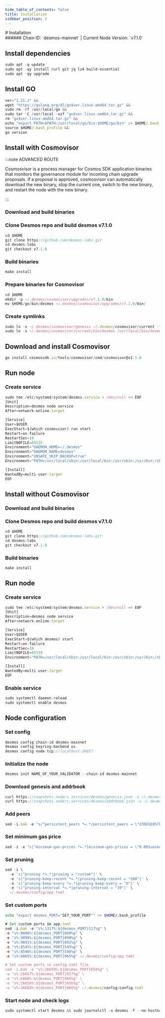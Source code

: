 ```yaml
---
hide_table_of_contents: false
title: Installation
sidebar_position: 2
---
```


<div class="h1-with-icon icon-desmos">
# Installation
</div>
###### Chain ID: `desmos-mainnet` | Current Node Version: `v7.1.0`

## Install dependencies

```js
sudo apt -q update
sudo apt -qy install curl git jq lz4 build-essential
sudo apt -qy upgrade
```

## Install GO
```js
ver="1.21.3" &&
wget "https://golang.org/dl/go$ver.linux-amd64.tar.gz" &&
sudo rm -rf /usr/local/go &&
sudo tar -C /usr/local -xzf "go$ver.linux-amd64.tar.gz" &&
rm "go$ver.linux-amd64.tar.gz" &&
echo "export PATH=$PATH:/usr/local/go/bin:$HOME/go/bin" >> $HOME/.bash_profile &&
source $HOME/.bash_profile &&
go version
```

## Install with Cosmovisor
:::note ADVANCED ROUTE

Cosmosvisor is a process manager for Cosmos SDK application binaries that monitors the governance module for incoming chain upgrade proposals. If a proposal is approved, cosmosvisor can automatically download the new binary, stop the current one, switch to the new binary, and restart the node with the new binary.

:::
### Download and build binaries
### Clone Desmos repo and build desmos v7.1.0
```js
cd $HOME
git clone https://github.com/desmos-labs.git
cd desmos-labs
git checkout v7.1.0
```

### Build binaries
```js
make install
```
### Prepare binaries for Cosmovisor
```js
cd $HOME
mkdir -p ~/.desmos/cosmovisor/upgrades/v7.1.0/bin
mv $HOME/go/bin/desmos ~/.desmos/cosmovisor/upgrades/v7.1.0/bin/
```

### Create symlinks
```js
sudo ln -s ~/.desmos/cosmovisor/genesis ~/.desmos/cosmovisor/current -f
sudo ln -s ~/.desmos/cosmovisor/current/bin/desmos /usr/local/bin/desmos -f
```

## Download and install Cosmovisor
```js
go install cosmossdk.io/tools/cosmovisor/cmd/cosmovisor@v1.5.0
```

## Run node
### Create service
```js
sudo tee /etc/systemd/system/desmos.service > /dev/null << EOF
[Unit]
Description=desmos node service
After=network-online.target

[Service]
User=$USER
ExecStart=$(which cosmovisor) run start
Restart=on-failure
RestartSec=10
LimitNOFILE=65535
Environment="DAEMON_HOME=~/.desmos"
Environment="DAEMON_NAME=desmos"
Environment="UNSAFE_SKIP_BACKUP=true"
Environment="PATH=/usr/local/sbin:/usr/local/bin:/usr/sbin:/usr/bin:/sbin:/bin:/usr/games:/usr/local/games:/snap/bin:~/.desmos/cosmovisor/current/bin"

[Install]
WantedBy=multi-user.target
EOF
```

## Install without Cosmovisor

### Download and build binaries
### Clone Desmos repo and build desmos v7.1.0
```js
cd $HOME
git clone https://github.com/desmos-labs.git
cd desmos-labs
git checkout v7.1.0
```

### Build binaries
```js
make install
```

## Run node
### Create service
```js
sudo tee /etc/systemd/system/desmos.service > /dev/null << EOF
[Unit]
Description=desmos node service
After=network-online.target

[Service]
User=$USER
ExecStart=$(which desmos) start
Restart=on-failure
RestartSec=10
LimitNOFILE=65535
Environment="PATH=/usr/local/sbin:/usr/local/bin:/usr/sbin:/usr/bin:/sbin:/bin:/usr/games:/usr/local/games:/snap/bin"

[Install]
WantedBy=multi-user.target
EOF
```

### Enable service
```js
sudo systemctl daemon-reload
sudo systemctl enable desmos
```

## Node configuration
### Set config
```js
desmos config chain-id desmos-mainnet
desmos config keyring-backend os
desmos config node tcp://localhost:26657
```

### Initialize the node
```js
desmos init NAME_OF_YOUR_VALIDATOR --chain-id desmos-mainnet
```

### Download genesis and addrbook
```js
curl https://snapshots.noders.services/desmos/genesis.json -o ~/.desmos/config/genesis.json
curl https://snapshots.noders.services/desmos/addrbook.json -o ~/.desmos/config/addrbook.json
```
### Add peers
```js
sed -i.bak -e "s/^persistent_peers *=.*/persistent_peers = \"d39816957bb0c94cc21bbf1ed2965f0d53661496@desmos-rpc.noders.services:16256\"/" ~/.desmos/config/config.toml
```

### Set minimum gas price
```js
sed -i -e "s|^minimum-gas-prices *=.*|minimum-gas-prices = \"0.001uosmo\"|" ~/.desmos/config/app.toml
```
### Set pruning
```js
sed -i \
  -e 's|^pruning *=.*|pruning = "custom"|' \
  -e 's|^pruning-keep-recent *=.*|pruning-keep-recent = "100"|' \
  -e 's|^pruning-keep-every *=.*|pruning-keep-every = "0"|' \
  -e 's|^pruning-interval *=.*|pruning-interval = "19"|' \
  ~/.desmos/config/app.toml
```

### Set custom ports

```bash
echo "export desmos_PORT="SET_YOUR_PORT"" >> $HOME/.bash_profile
```

```js
# Set custom ports in app.toml
sed -i.bak -e "s%:1317%:${desmos_PORT}317%g" \
-e "s%:8080%:${desmos_PORT}080%g" \
-e "s%:9090%:${desmos_PORT}090%g" \
-e "s%:9091%:${desmos_PORT}091%g" \
-e "s%:8545%:${desmos_PORT}545%g" \
-e "s%:8546%:${desmos_PORT}546%g" \
-e "s%:6065%:${desmos_PORT}065%g" ~/.desmos/config/app.toml

# Set custom ports in config.toml file
sed -i.bak -e "s%:26658%:${desmos_PORT}658%g" \
-e "s%:26657%:${desmos_PORT}657%g" \
-e "s%:6060%:${desmos_PORT}060%g" \
-e "s%:26656%:${desmos_PORT}656%g" \
-e "s%:26660%:${desmos_PORT}660%g" ~/.desmos/config/config.toml
```

### Start node and check logs
```js
sudo systemctl start desmos && sudo journalctl -u desmos -f --no-hostname -o cat
```

